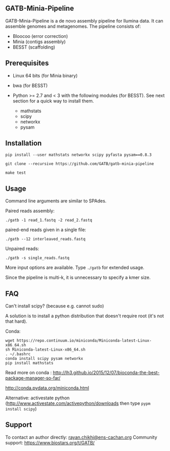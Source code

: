 GATB-Minia-Pipeline
-------------

GATB-Minia-Pipeline is a de novo assembly pipeline for llumina data. 
It can assemble genomes and metagenomes.
The pipeline consists of:
- Bloocoo (error correction)
- Minia (contigs assembly)
- BESST (scaffolding)

Prerequisites
-------------

- Linux 64 bits (for Minia binary)

- bwa (for BESST)

- Python >= 2.7 and < 3 with the following modules (for BESST). See next section for a quick way to install them.

    * mathstats
    * scipy
    * networkx
    * pysam


Installation
------------

    pip install --user mathstats networkx scipy pyfasta pysam==0.8.3

    git clone --recursive https://github.com/GATB/gatb-minia-pipeline

    make test

Usage
-----

Command line arguments are similar to SPAdes.

Paired reads assembly:

    ./gatb -1 read_1.fastq -2 read_2.fastq

paired-end reads given in a single file:

    ./gatb --12 interleaved_reads.fastq

Unpaired reads:

    ./gatb -s single_reads.fastq

More input options are available. Type `./gatb` for extended usage.

Since the pipeline is multi-k, it is unnecessary to specify a kmer size.

FAQ
---

Can't install scipy? (because e.g. cannot sudo) 

A solution is to install a python distribution that doesn't require root (it's not that hard).

Conda: 

    wget https://repo.continuum.io/miniconda/Miniconda-latest-Linux-x86_64.sh
    sh Miniconda-latest-Linux-x86_64.sh
    . ~/.bashrc
    conda install scipy pysam networkx
    pip install mathstats

Read more on conda : http://lh3.github.io/2015/12/07/bioconda-the-best-package-manager-so-far/

http://conda.pydata.org/miniconda.html

Alternative: activestate python (http://www.activestate.com/activepython/downloads then type `pypm install scipy`)

Support
-------

To contact an author directly: rayan.chikhi@ens-cachan.org
Community support: https://www.biostars.org/t/GATB/
